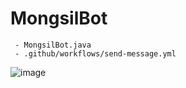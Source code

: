 # MongsilBot

```
 - MongsilBot.java
 - .github/workflows/send-message.yml
```
![image](https://github.com/user-attachments/assets/819b5ade-cc79-4565-9cb4-88865f55cad5)
